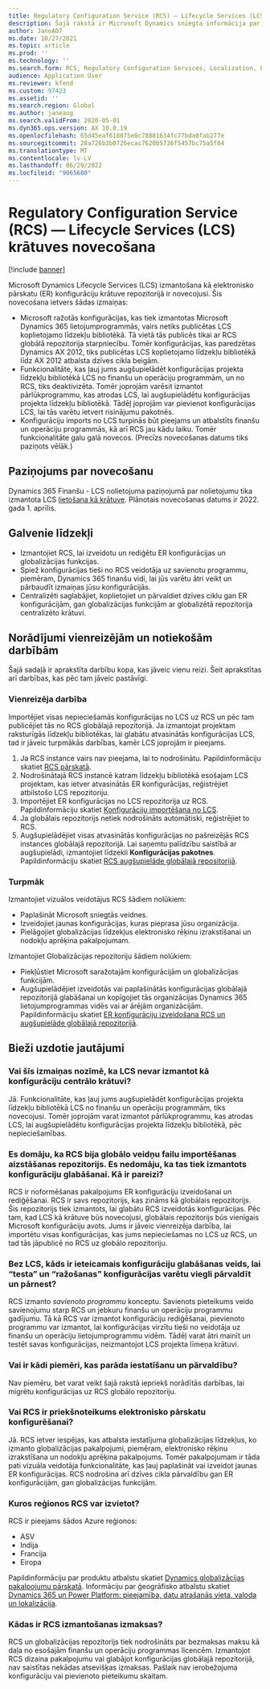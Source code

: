 ```yaml
---
title: Regulatory Configuration Service (RCS) – Lifecycle Services (LCS) krātuves novecošana
description: Šajā rakstā ir Microsoft Dynamics sniegta informācija par Lifecycle Services (LCS) krātuves nolietojumu, kas ir plānota kā daļa no regulēšanas konfigurācijas pakalpojuma (RCS) globālā repozitorija atrites.
author: JaneA07
ms.date: 10/27/2021
ms.topic: article
ms.prod: ''
ms.technology: ''
ms.search.form: RCS, Regulatory Configuration Services, Localization, LCS storage, LCS storage deprecation
audience: Application User
ms.reviewer: kfend
ms.custom: 97423
ms.assetid: ''
ms.search.region: Global
ms.author: janeaug
ms.search.validFrom: 2020-05-01
ms.dyn365.ops.version: AX 10.0.19
ms.openlocfilehash: 65d45eaf618075e0c78881634fc77bda0fab277e
ms.sourcegitcommit: 28a726b3b0726ecac7620b5736f5457bc75a5f84
ms.translationtype: MT
ms.contentlocale: lv-LV
ms.lasthandoff: 06/29/2022
ms.locfileid: "9065680"
---
```

# <a name="regulatory-configuration-service-rcs--lifecycle-services-lcs-storage-deprecation"></a>Regulatory Configuration Service (RCS) — Lifecycle Services (LCS) krātuves novecošana

[!include [banner](../includes/banner.md)]

Microsoft Dynamics Lifecycle Services (LCS) izmantošana kā elektronisko pārskatu (ER) konfigurāciju krātuve repozitorijā ir novecojusi. Šis novecošana ietvers šādas izmaiņas:

- Microsoft ražotās konfigurācijas, kas tiek izmantotas Microsoft Dynamics 365 lietojumprogrammās, vairs netiks publicētas LCS koplietojamo līdzekļu bibliotēkā. Tā vietā tās publicēs tikai ar RCS globālā repozitorija starpniecību. Tomēr konfigurācijas, kas paredzētas Dynamics AX 2012, tiks publicētas LCS koplietojamo līdzekļu bibliotēkā līdz AX 2012 atbalsta dzīves cikla beigām.
- Funkcionalitāte, kas ļauj jums augšupielādēt konfigurācijas projekta līdzekļu bibliotēkā LCS no finanšu un operāciju programmām, un no RCS, tiks deaktivizēta. Tomēr joprojām varēsit izmantot pārlūkprogrammu, kas atrodas LCS, lai augšupielādētu konfigurācijas projekta līdzekļu bibliotēkā. Tādēļ joprojām var pievienot konfigurācijas LCS, lai tās varētu ietvert risinājumu pakotnēs.
- Konfigurāciju imports no LCS turpinās būt pieejams un atbalstīts finanšu un operāciju programmās, kā arī RCS jau kādu laiku. Tomēr funkcionalitāte galu galā novecos. (Precīzs novecošanas datums tiks paziņots vēlāk.)

## <a name="deprecation-notice"></a>Paziņojums par novecošanu

Dynamics 365 Finanšu - LCS nolietojuma paziņojumā par nolietojumu tika izmantota LCS [lietošana kā krātuve](../get-started/removed-deprecated-features-finance.md#features-removed-or-deprecated-in-the-finance-10017-release). Plānotais novecošanas datums ir 2022. gada 1. aprīlis.

## <a name="key-features"></a>Galvenie līdzekļi

- Izmantojiet RCS, lai izveidotu un rediģētu ER konfigurācijas un globalizācijas funkcijas.
- Spiež konfigurācijas tieši no RCS veidotāja uz savienotu programmu, piemēram, Dynamics 365 finanšu vidi, lai jūs varētu ātri veikt un pārbaudīt izmaiņas jūsu konfigurācijās.
- Centralizēti saglabājiet, koplietojiet un pārvaldiet dzīves ciklu gan ER konfigurācijām, gan globalizācijas funkcijām ar globalizētā repozitorija centralizēto krātuvi.

## <a name="guidance-for-one-time-and-ongoing-actions"></a>Norādījumi vienreizējām un notiekošām darbībām

Šajā sadaļā ir aprakstīta darbību kopa, kas jāveic vienu reizi. Šeit aprakstītas arī darbības, kas pēc tam jāveic pastāvīgi.

### <a name="one-time-action"></a>Vienreizēja darbība

Importējiet visas nepieciešamās konfigurācijas no LCS uz RCS un pēc tam publicējiet tās no RCS globālajā repozitorijā. Ja izmantojat projektam raksturīgās līdzekļu bibliotēkas, lai glabātu atvasinātās konfigurācijas LCS, tad ir jāveic turpmākās darbības, kamēr LCS joprojām ir pieejams.

1. Ja RCS instance vairs nav pieejama, lai to nodrošinātu. Papildinformāciju skatiet [RCS pārskatā](rcs-overview.md).
2. Nodrošinātajā RCS instancē katram līdzekļu bibliotēkā esošajam LCS projektam, kas ietver atvasinātās ER konfigurācijas, reģistrējiet atbilstošo LCS repozitoriju.
3. Importējiet ER konfigurācijas no LCS repozitorija uz RCS. Papildinformāciju skatiet [Konfigurāciju importēšana no LCS](/dynamics365/fin-ops-core/dev-itpro/analytics/tasks/er-import-configuration-lifecycle-services).
4. Ja globālais repozitorijs netiek nodrošināts automātiski, reģistrējiet to RCS.
5. Augšupielādējiet visas atvasinātās konfigurācijas no pašreizējās RCS instances globālajā repozitorijā. Lai saņemtu palīdzību saistībā ar augšupielādi, izmantojiet līdzekli **Konfigurācijas pakotnes**. Papildinformāciju skatiet [RCS augšupielāde globālajā repositorijā](rcs-global-repo-upload.md).

### <a name="going-forward"></a>Turpmāk

Izmantojiet vizuālos veidotājus RCS šādiem nolūkiem:

- Paplašināt Microsoft sniegtās veidnes.
- Izveidojiet jaunas konfigurācijas, kuras pieprasa jūsu organizācija.
- Pielāgojiet globalizācijas līdzekļus elektronisko rēķinu izrakstīšanai un nodokļu aprēķina pakalpojumam.

Izmantojiet Globalizācijas repozitoriju šādiem nolūkiem:

- Piekļūstiet Microsoft saražotajām konfigurācijām un globalizācijas funkcijām.
- Augšupielādējiet izveidotās vai paplašinātās konfigurācijas globālajā repozitorijā glabāšanai un kopīgojiet tās organizācijas Dynamics 365 lietojumprogrammas vidēs vai ar ārējām organizācijām. Papildinformāciju skatiet [ER konfigurāciju izveidošana RCS un augšupielāde globālajā repozitorijā](rcs-global-repo-upload.md).

## <a name="frequently-asked-questions"></a>Bieži uzdotie jautājumi

### <a name="does-this-change-mean-that-lcs-cant-be-used-as-central-storage-for-configurations"></a>Vai šīs izmaiņas nozīmē, ka LCS nevar izmantot kā konfigurāciju centrālo krātuvi?

Jā. Funkcionalitāte, kas ļauj jums augšupielādēt konfigurācijas projekta līdzekļu bibliotēkā LCS no finanšu un operāciju programmām, tiks novecojusi. Tomēr joprojām varat izmantot pārlūkprogrammu, kas atrodas LCS, lai augšupielādētu konfigurācijas projekta līdzekļu bibliotēkā, pēc nepieciešamības.

### <a name="i-thought-that-rcs-was-a-replacement-repository-for-importing-global-template-files-i-didnt-think-that-its-used-to-store-configurations-which-is-correct"></a>Es domāju, ka RCS bija globālo veidņu failu importēšanas aizstāšanas repozitorijs. Es nedomāju, ka tas tiek izmantots konfigurāciju glabāšanai. Kā ir pareizi?

RCS ir noformēšanas pakalpojums ER konfigurāciju izveidošanai un rediģēšanai. RCS ir savs repozitorijs, kas zināms kā globālais repozitorijs. Šis repozitorijs tiek izmantots, lai glabātu RCS izveidotās konfigurācijas. Pēc tam, kad LCS kā krātuve būs novecojusi, globālais repozitorijs būs vienīgais Microsoft konfigurāciju avots. Jums ir jāveic vienreizēja darbība, lai importētu visas konfigurācijas, kas jums nepieciešamas no LCS uz RCS, un tad tās jāpublicē no RCS uz globālo repozitoriju.

### <a name="without-lcs-what-is-the-suggested-way-to-store-configurations-so-that-test-and-production-configurations-can-easily-be-managed-and-transferred"></a>Bez LCS, kāds ir ieteicamais konfigurāciju glabāšanas veids, lai “testa” un “ražošanas” konfigurācijas varētu viegli pārvaldīt un pārnest?

RCS izmanto *savienoto programmu* konceptu. Savienots pieteikums veido savienojumu starp RCS un jebkuru finanšu un operāciju programmu gadījumu. Tā kā RCS var izmantot konfigurāciju rediģēšanai, pievienoto programmu var izmantot, lai konfigurācijas virzītu tieši no veidotāja uz finanšu un operāciju lietojumprogrammu vidēm. Tādēļ varat ātri mainīt un testēt savas konfigurācijas, neizmantojot LCS projekta līmeņa krātuvi.

### <a name="are-there-any-examples-that-show-the-setup-and-management"></a>Vai ir kādi piemēri, kas parāda iestatīšanu un pārvaldību?

Nav piemēru, bet varat veikt šajā rakstā iepriekš norādītās darbības, lai migrētu konfigurācijas uz RCS globālo repozitoriju.

### <a name="is-rcs-a-prerequisite-to-configure-electronic-reporting"></a>Vai RCS ir priekšnoteikums elektronisko pārskatu konfigurēšanai?

Jā. RCS ietver iespējas, kas atbalsta iestatījuma globalizācijas līdzekļus, ko izmanto globalizācijas pakalpojumi, piemēram, elektronisko rēķinu izrakstīšana un nodokļu aprēķina pakalpojums. Tomēr pakalpojumam ir tāda pati vizuāla veidotāja funkcionalitāte, kas ļauj paplašināt vai izveidot jaunas ER konfigurācijas. RCS nodrošina arī dzīves cikla pārvaldību gan ER konfigurācijām, gan globalizācijas funkcijām.

### <a name="which-regions-can-rcs-be-deployed-in"></a>Kuros reģionos RCS var izvietot?

RCS ir pieejams šādos Azure reģionos:

- ASV
- Indija
- Francija
- Eiropa

Papildinformāciju par produktu atbalstu skatiet [Dynamics globalizācijas pakalpojumu pārskatā](globalization-services-overview.md). Informāciju par ģeogrāfisko atbalstu skatiet [Dynamics 365 un Power Platform: pieejamība, datu atrašanās vieta, valoda un lokalizācija](https://aka.ms/rcs/D365Productavailabilityguide).

### <a name="whats-the-cost-of-using-rcs"></a>Kādas ir RCS izmantošanas izmaksas?

RCS un globalizācijas repozitorijs tiek nodrošināts par bezmaksas maksu kā daļa no esošajām finanšu un operāciju programmas licencēm. Izmantojot RCS dizaina pakalpojumu vai glabājot konfigurācijas globālajā repozitorijā, nav saistītas nekādas atsevišķas izmaksas. Pašlaik nav ierobežojuma konfigurāciju vai pievienoto pieteikumu skaitam.
